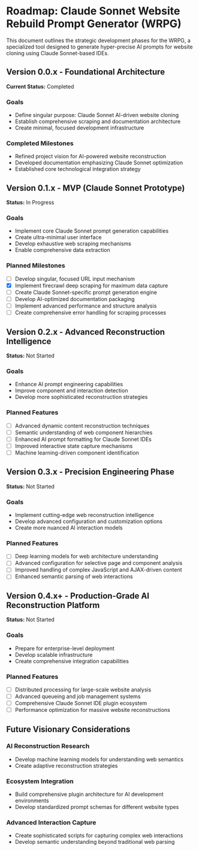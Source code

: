# Roadmap: Claude Sonnet Website Rebuild Prompt Generator (WRPG)

This document outlines the strategic development phases for the WRPG, a specialized tool designed to generate hyper-precise AI prompts for website cloning using Claude Sonnet-based IDEs.

## Version 0.0.x - Foundational Architecture
**Current Status:** Completed

### Goals
- Define singular purpose: Claude Sonnet AI-driven website cloning
- Establish comprehensive scraping and documentation architecture
- Create minimal, focused development infrastructure

### Completed Milestones
- Refined project vision for AI-powered website reconstruction
- Developed documentation emphasizing Claude Sonnet optimization
- Established core technological integration strategy

## Version 0.1.x - MVP (Claude Sonnet Prototype)
**Status:** In Progress

### Goals
- Implement core Claude Sonnet prompt generation capabilities
- Create ultra-minimal user interface
- Develop exhaustive web scraping mechanisms
- Enable comprehensive data extraction

### Planned Milestones
- [ ] Develop singular, focused URL input mechanism
- [x] Implement firecrawl deep scraping for maximum data capture
- [ ] Create Claude Sonnet-specific prompt generation engine
- [ ] Develop AI-optimized documentation packaging
- [ ] Implement advanced performance and structure analysis
- [ ] Create comprehensive error handling for scraping processes

## Version 0.2.x - Advanced Reconstruction Intelligence
**Status:** Not Started

### Goals
- Enhance AI prompt engineering capabilities
- Improve component and interaction detection
- Develop more sophisticated reconstruction strategies

### Planned Features
- [ ] Advanced dynamic content reconstruction techniques
- [ ] Semantic understanding of web component hierarchies
- [ ] Enhanced AI prompt formatting for Claude Sonnet IDEs
- [ ] Improved interactive state capture mechanisms
- [ ] Machine learning-driven component identification

## Version 0.3.x - Precision Engineering Phase
**Status:** Not Started

### Goals
- Implement cutting-edge web reconstruction intelligence
- Develop advanced configuration and customization options
- Create more nuanced AI interaction models

### Planned Features
- [ ] Deep learning models for web architecture understanding
- [ ] Advanced configuration for selective page and component analysis
- [ ] Improved handling of complex JavaScript and AJAX-driven content
- [ ] Enhanced semantic parsing of web interactions

## Version 0.4.x+ - Production-Grade AI Reconstruction Platform
**Status:** Not Started

### Goals
- Prepare for enterprise-level deployment
- Develop scalable infrastructure
- Create comprehensive integration capabilities

### Planned Features
- [ ] Distributed processing for large-scale website analysis
- [ ] Advanced queueing and job management systems
- [ ] Comprehensive Claude Sonnet IDE plugin ecosystem
- [ ] Performance optimization for massive website reconstructions

## Future Visionary Considerations

### AI Reconstruction Research
- Develop machine learning models for understanding web semantics
- Create adaptive reconstruction strategies

### Ecosystem Integration
- Build comprehensive plugin architecture for AI development environments
- Develop standardized prompt schemas for different website types

### Advanced Interaction Capture
- Create sophisticated scripts for capturing complex web interactions
- Develop semantic understanding beyond traditional web parsing